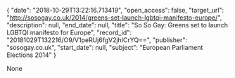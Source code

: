 {
  "date": "2018-10-29T13:22:16.713419", 
  "open_access": false, 
  "target_url": "http://sosogay.co.uk/2014/greens-set-launch-lgbtqi-manifesto-europe/", 
  "description": null, 
  "end_date": null, 
  "title": "So So Gay: Greens set to launch LGBTQI manifesto for Europe", 
  "record_id": "20181029T132216/O9/V1peRUj6fgV2jhICrYQ==", 
  "publisher": "sosogay.co.uk", 
  "start_date": null, 
  "subject": "European Parliament Elections 2014"
}

None